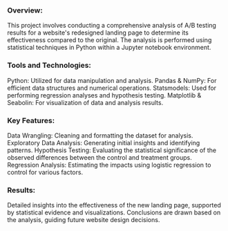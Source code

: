 ### Overview:
This project involves conducting a comprehensive analysis of A/B testing results for a website's redesigned landing page to determine its effectiveness compared to the original. The analysis is performed using statistical techniques in Python within a Jupyter notebook environment.

### Tools and Technologies:
Python: Utilized for data manipulation and analysis.
Pandas & NumPy: For efficient data structures and numerical operations.
Statsmodels: Used for performing regression analyses and hypothesis testing.
Matplotlib & Seabolin: For visualization of data and analysis results.

### Key Features:
Data Wrangling: Cleaning and formatting the dataset for analysis.
Exploratory Data Analysis: Generating initial insights and identifying patterns.
Hypothesis Testing: Evaluating the statistical significance of the observed differences between the control and treatment groups.
Regression Analysis: Estimating the impacts using logistic regression to control for various factors.

### Results:
Detailed insights into the effectiveness of the new landing page, supported by statistical evidence and visualizations. Conclusions are drawn based on the analysis, guiding future website design decisions.

